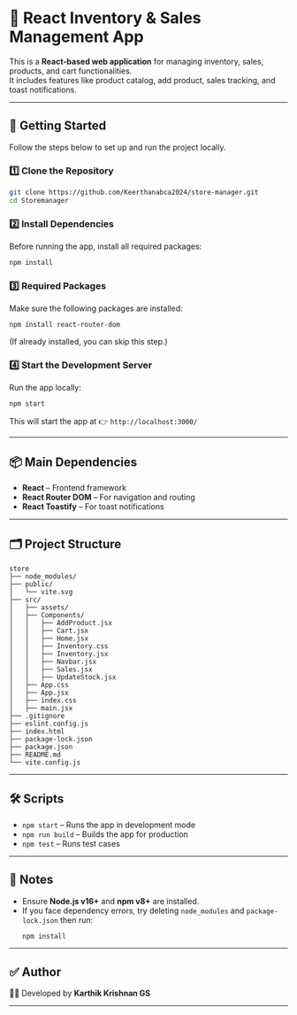 # 🛒 React Inventory & Sales Management App

This is a **React-based web application** for managing inventory, sales, products, and cart functionalities.  
It includes features like product catalog, add product, sales tracking, and toast notifications.

---

## 🚀 Getting Started

Follow the steps below to set up and run the project locally.

### 1️⃣ Clone the Repository
```bash
git clone https://github.com/Keerthanabca2024/store-manager.git
cd Storemanager
```

### 2️⃣ Install Dependencies
Before running the app, install all required packages:
```bash
npm install
```

### 3️⃣ Required Packages
Make sure the following packages are installed:

```bash
npm install react-router-dom
```

(If already installed, you can skip this step.)

### 4️⃣ Start the Development Server
Run the app locally:
```bash
npm start
```

This will start the app at 👉 `http://localhost:3000/`

---

## 📦 Main Dependencies
- **React** – Frontend framework  
- **React Router DOM** – For navigation and routing  
- **React Toastify** – For toast notifications  

---

## 🗂 Project Structure
```
store
├── node_modules/
├── public/
│   └── vite.svg
├── src/
│   ├── assets/
│   ├── Components/
│   │   ├── AddProduct.jsx
│   │   ├── Cart.jsx
│   │   ├── Home.jsx
│   │   ├── Inventory.css
│   │   ├── Inventory.jsx
│   │   ├── Navbar.jsx
│   │   ├── Sales.jsx
│   │   ├── UpdateStock.jsx
│   ├── App.css
│   ├── App.jsx
│   ├── index.css
│   ├── main.jsx
├── .gitignore
├── eslint.config.js
├── index.html
├── package-lock.json
├── package.json
├── README.md
└── vite.config.js
```

---

## 🛠 Scripts
- `npm start` – Runs the app in development mode
- `npm run build` – Builds the app for production
- `npm test` – Runs test cases

---

## 📌 Notes
- Ensure **Node.js v16+** and **npm v8+** are installed.  
- If you face dependency errors, try deleting `node_modules` and `package-lock.json` then run:
  ```bash
  npm install
  ```

---

## ✅ Author
👨‍💻 Developed by **Karthik Krishnan GS**

---
